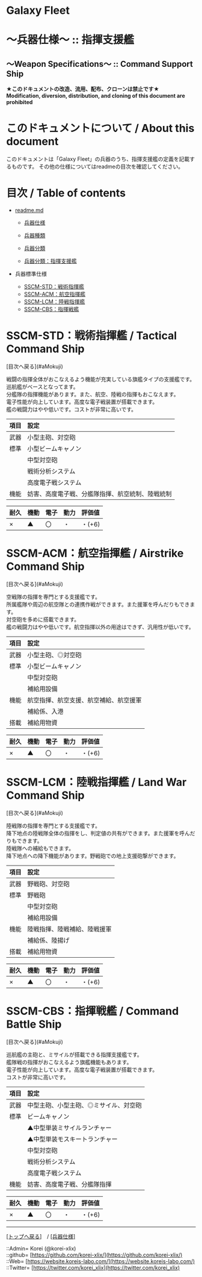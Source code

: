 # Galaxy Fleet
  
<h1>～兵器仕様～ :: 指揮支援艦</h1>  
<h2>～Weapon Specifications～ :: Command Support Ship</h2>  
  

**★このドキュメントの改造、流用、配布、クローンは禁止です★**  
    **Modification, diversion, distribution, and cloning of this document are prohibited**  
  

<h1 id="aHowto">このドキュメントについて / About this document</h1>  
このドキュメントは「Galaxy Fleet」の兵器のうち、指揮支援艦の定義を記載するものです。  
その他の仕様についてはreadmeの目次を確認してください。  
  





<h1 id="aMokuji">目次 / Table of contents</h1>  

* [readme.md](/readme.md)
  * [兵器仕様](/unit/readme.md)
  * [兵器種類](/strategypart/readme.md#aUnitKind)
  * [兵器分類](/unit/readme.md#aUnitClass)

  * [兵器分類：指揮支援艦](/unit/readme.md#aCommandSupportShip)

* 兵器標準仕様
  * [SSCM-STD：戦術指揮艦](#aTacticalCommandShip)
  * [SSCM-ACM：航空指揮艦](#aAirstrikeCommandShip)
  * [SSCM-LCM：陸戦指揮艦](#aLandWarCommandShip)
  * [SSCM-CBS：指揮戦艦](#aCommandBattleShip)
  





<h1 id="aTacticalCommandShip">SSCM-STD：戦術指揮艦 / Tactical Command Ship</h1>  
  [目次へ戻る](#aMokuji)  
  

戦闘の指揮全体がおこなえるよう機能が充実している旗艦タイプの支援艦です。  
巡航艦がベースとなってます。  
分艦隊の指揮機能があります。また、航空、陸戦の指揮もおこなえます。  
電子性能が向上しています。高度な電子戦装置が搭載できます。  
艦の戦闘力はやや低いです。コストが非常に高いです。  

|項目  |設定  |
|:--|:--|
|武器  |小型主砲、対空砲  |
|標準  |小型ビームキャノン  |
|      |中型対空砲  |
|      |戦術分析システム  |
|      |高度電子戦システム  |
|機能  |妨害、高度電子戦、分艦隊指揮、航空統制、陸戦統制  |

|耐久  |機動  |電子  |動力  |評価値    |
|:--|:--|:--|:--|:--|
| ×   | ▲   | 〇   | ・   | ・(+6)   |
  





<h1 id="aAirstrikeCommandShip">SSCM-ACM：航空指揮艦 / Airstrike Command Ship</h1>  
  [目次へ戻る](#aMokuji)  
  

空戦隊の指揮を専門とする支援艦です。  
所属艦隊や周辺の航空隊との連携作戦ができます。また援軍を呼んだりもできます。  
対空砲を多めに搭載できます。  
艦の戦闘力はやや低いです。航空指揮以外の用途はできず、汎用性が低いです。  

|項目  |設定  |
|:--|:--|
|武器  |小型主砲、◎対空砲  |
|標準  |小型ビームキャノン  |
|      |中型対空砲  |
|      |補給用設備  |
|機能  |航空指揮、航空支援、航空補給、航空援軍  |
|      |補給係、入港  |
|搭載  |補給用物資  |

|耐久  |機動  |電子  |動力  |評価値    |
|:--|:--|:--|:--|:--|
| ×   | ▲   | 〇   | ・   | ・(+6)   |
  





<h1 id="aLandWarCommandShip">SSCM-LCM：陸戦指揮艦 / Land War Command Ship</h1>  
  [目次へ戻る](#aMokuji)  
  

陸戦隊の指揮を専門とする支援艦です。  
降下地点の陸戦隊全体の指揮をし、判定値の共有ができます。また援軍を呼んだりもできます。  
陸戦隊への補給もできます。  
降下地点への降下機能があります。野戦砲での地上支援砲撃ができます。  

|項目  |設定  |
|:--|:--|
|武器  |野戦砲、対空砲  |
|標準  |野戦砲  |
|      |中型対空砲  |
|      |補給用設備  |
|機能  |陸戦指揮、陸戦補給、陸戦援軍  |
|      |補給係、陸揚げ  |
|搭載  |補給用物資  |

|耐久  |機動  |電子  |動力  |評価値    |
|:--|:--|:--|:--|:--|
| ×   | ▲   | 〇   | ・   | ・(+6)   |
  





<h1 id="aCommandBattleShip">SSCM-CBS：指揮戦艦 / Command Battle Ship</h1>  
  [目次へ戻る](#aMokuji)  
  

巡航艦の主砲と、ミサイルが搭載できる指揮支援艦です。  
艦隊戦の指揮がおこなえるよう旗艦機能もあります。  
電子性能が向上しています。高度な電子戦装置が搭載できます。  
コストが非常に高いです。  

|項目  |設定  |
|:--|:--|
|武器  |中型主砲、小型主砲、◎ミサイル、対空砲  |
|標準  |ビームキャノン  |
|      |▲中型単装ミサイルランチャー  |
|      |▲中型単装モスキートランチャー  |
|      |中型対空砲  |
|      |戦術分析システム  |
|      |高度電子戦システム  |
|機能  |妨害、高度電子戦、分艦隊指揮  |

|耐久  |機動  |電子  |動力  |評価値    |
|:--|:--|:--|:--|:--|
| ×   | ▲   | 〇   | ・   | ・(+6)   |
  





***
[[トップへ戻る]](/readme.md)　/
[[兵器仕様]](/unit/readme.md)  
  
::Admin= Korei (@korei-xlix)  
::github= [https://github.com/korei-xlix/](https://github.com/korei-xlix/)  
::Web= [https://website.koreis-labo.com/](https://website.koreis-labo.com/)  
::Twitter= [https://twitter.com/korei_xlix](https://twitter.com/korei_xlix)  
